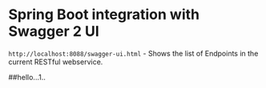 # Spring Boot integration with Swagger 2 UI

`http://localhost:8088/swagger-ui.html` - Shows the list of Endpoints in the current RESTful webservice.

##hello...1..
